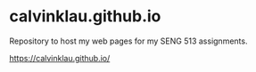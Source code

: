 # calvinklau.github.io
Repository to host my web pages for my SENG 513 assignments.

https://calvinklau.github.io/
